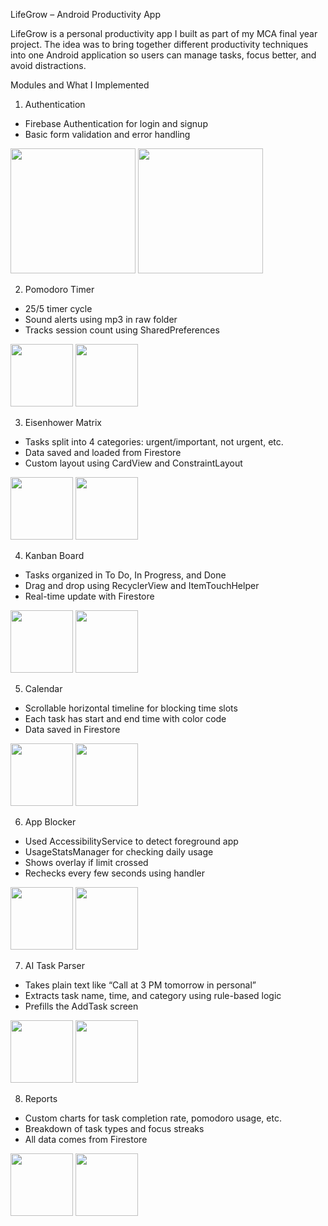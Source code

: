 LifeGrow – Android Productivity App

LifeGrow is a personal productivity app I built as part of my MCA final year project. The idea was to bring together different productivity techniques into one Android application so users can manage tasks, focus better, and avoid distractions.

Modules and What I Implemented
 

1. Authentication
- Firebase Authentication for login and signup
- Basic form validation and error handling
<img src="https://github.com/user-attachments/assets/24472504-9bf1-4c0d-9067-644a54371331" width="200"/>
<img src="https://github.com/user-attachments/assets/ef6a15f0-e91e-42e1-bbc2-91d2181f19a3" width="200"/>
 

2. Pomodoro Timer
- 25/5 timer cycle
- Sound alerts using mp3 in raw folder
- Tracks session count using SharedPreferences
<img src="https://github.com/user-attachments/assets/7f23f365-ce3f-4ddb-b8c6-b00251b4dc16" width="100"/>
<img src="https://github.com/user-attachments/assets/766651eb-7bc0-423d-8b6c-9ac441cc1a3c" width="100"/>
 
 
3. Eisenhower Matrix
- Tasks split into 4 categories: urgent/important, not urgent, etc.
- Data saved and loaded from Firestore
- Custom layout using CardView and ConstraintLayout
<img src="https://github.com/user-attachments/assets/3f511208-6a35-4eab-a5ea-e74a3c59958b" width="100"/>
<img src="https://github.com/user-attachments/assets/d64aff94-e110-4463-b20c-e21357381680" width="100"/>
 
4. Kanban Board
- Tasks organized in To Do, In Progress, and Done
- Drag and drop using RecyclerView and ItemTouchHelper
- Real-time update with Firestore
<img src="https://github.com/user-attachments/assets/2411cdc2-cc4a-40d1-9a08-5826cb0d383b" width="100"/>
<img src="https://github.com/user-attachments/assets/85afc3bf-97da-4257-8efc-22ec57aaed9a" width="100"/>
 
5. Calendar
- Scrollable horizontal timeline for blocking time slots
- Each task has start and end time with color code
- Data saved in Firestore
<img src="https://github.com/user-attachments/assets/b941742a-818a-426d-a5bc-39ae5dda8083" width="100"/>
<img src="https://github.com/user-attachments/assets/a4e56332-2cc9-4cf9-acad-64735231eb53" width="100"/>
 
6. App Blocker
- Used AccessibilityService to detect foreground app
- UsageStatsManager for checking daily usage
- Shows overlay if limit crossed
- Rechecks every few seconds using handler
<img src="https://github.com/user-attachments/assets/2bbc8152-a83c-4720-877e-ffeb6fb3e83d" width="100"/>
<img src="https://github.com/user-attachments/assets/1c37c496-7825-4008-94aa-38e5742673e9" width="100"/>
 
7. AI Task Parser
- Takes plain text like “Call at 3 PM tomorrow in personal”
- Extracts task name, time, and category using rule-based logic
- Prefills the AddTask screen
<img src="https://github.com/user-attachments/assets/34941fc0-9387-4456-9501-30ccf61e716c" width="100"/>
<img src="https://github.com/user-attachments/assets/a03958cb-ce73-48b0-a44a-6a1ee15d3c60" width="100"/>
 
8. Reports
- Custom charts for task completion rate, pomodoro usage, etc.
- Breakdown of task types and focus streaks
- All data comes from Firestore
 <img src="https://github.com/user-attachments/assets/c02726aa-e92a-4517-a0bd-18e886aaec31" width="100"/>
<img src="https://github.com/user-attachments/assets/9d9fb3c0-ac20-49ee-b88a-75f547ea9411" width="100"/>
 

